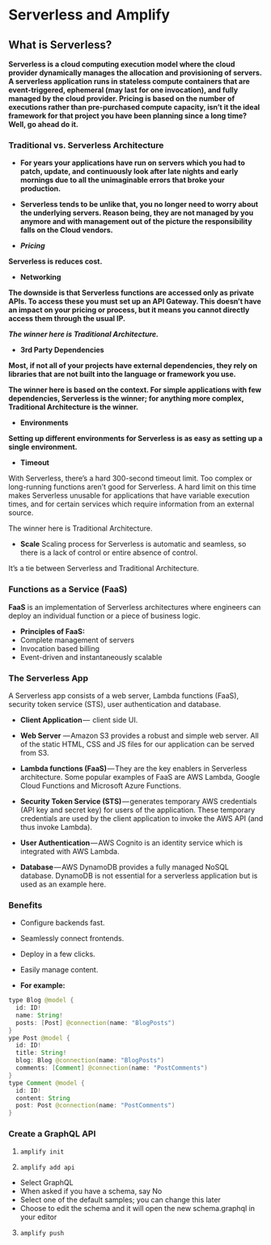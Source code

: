 # Serverless and Amplify

## What is Serverless?

**Serverless is a cloud computing execution model where the cloud provider dynamically manages the allocation and provisioning of servers. A serverless application runs in stateless compute containers that are event-triggered, ephemeral (may last for one invocation), and fully managed by the cloud provider. Pricing is based on the number of executions rather than pre-purchased compute capacity, isn’t it the ideal framework for that project you have been planning since a long time? Well, go ahead do it.**

### Traditional vs. Serverless Architecture

- **For years your applications have run on servers which you had to patch, update, and continuously look after late nights and early mornings due to all the unimaginable errors that broke your production.**

- **Serverless tends to be unlike that, you no longer need to worry about the underlying servers. Reason being, they are not managed by you anymore and with management out of the picture the responsibility falls on the Cloud vendors.** 

- ***Pricing***

**Serverless is reduces cost.**

- **Networking**

**The downside is that Serverless functions are accessed only as private APIs. To access these you must set up an API Gateway. This doesn’t have an impact on your pricing or process, but it means you cannot directly access them through the usual IP.**

***The winner here is Traditional Architecture.***

- **3rd Party Dependencies**

**Most, if not all of your projects have external dependencies, they rely on libraries that are not built into the language or framework you use.**
 
**The winner here is based on the context. For simple applications with few dependencies, Serverless is the winner; for anything more complex, Traditional Architecture is the winner.**

- **Environments**

**Setting up different environments for Serverless is as easy as setting up a single environment.** 

- **Timeout**

With Serverless, there’s a hard 300-second timeout limit.
Too complex or long-running functions aren’t good for Serverless.
A hard limit on this time makes Serverless unusable for applications that have variable execution times, and for certain services which require information from an external source.

The winner here is Traditional Architecture.

- **Scale**
Scaling process for Serverless is automatic and seamless, so there is a lack of control or entire absence of control. 

It’s a tie between Serverless and Traditional Architecture.

### Functions as a Service (FaaS)
**FaaS** is an implementation of Serverless architectures where engineers can deploy an individual function or a piece of business logic.

- **Principles of FaaS:**
- Complete management of servers
- Invocation based billing
- Event-driven and instantaneously scalable

### The Serverless App
A Serverless app consists of a web server, Lambda functions (FaaS), security token service (STS), user authentication and database.

- **Client Application** —  client side UI.

- **Web Server** — Amazon S3 provides a robust and simple web server. All of the static HTML, CSS and JS files for our application can be served from S3.

- **Lambda functions (FaaS)** — They are the key enablers in Serverless architecture. Some popular examples of FaaS are AWS Lambda, Google Cloud Functions and Microsoft Azure Functions. 

- **Security Token Service (STS)** — generates temporary AWS credentials (API key and secret key) for users of the application. These temporary credentials are used by the client application to invoke the AWS API (and thus invoke Lambda).

- **User Authentication** — AWS Cognito is an identity service which is integrated with AWS Lambda. 

- **Database** — AWS DynamoDB provides a fully managed NoSQL database. DynamoDB is not essential for a serverless application but is used as an example here.

### Benefits

- Configure backends fast.
- Seamlessly connect frontends.
- Deploy in a few clicks.
- Easily manage content.


- **For example:**

```java
type Blog @model {
  id: ID!
  name: String!
  posts: [Post] @connection(name: "BlogPosts")
}
ype Post @model {
  id: ID!
  title: String!
  blog: Blog @connection(name: "BlogPosts")
  comments: [Comment] @connection(name: "PostComments")
}
type Comment @model {
  id: ID!
  content: String
  post: Post @connection(name: "PostComments")
}
```

### Create a GraphQL API

1. `amplify init`

2. `amplify add api`

- Select GraphQL
- When asked if you have a schema, say No
- Select one of the default samples; you can change this later
- Choose to edit the schema and it will open the new 
schema.graphql in your editor

3. `amplify push`
